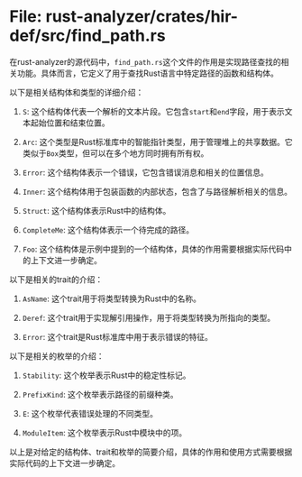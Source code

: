 # File: rust-analyzer/crates/hir-def/src/find_path.rs

在rust-analyzer的源代码中，`find_path.rs`这个文件的作用是实现路径查找的相关功能。具体而言，它定义了用于查找Rust语言中特定路径的函数和结构体。

以下是相关结构体和类型的详细介绍：

1. `S`: 这个结构体代表一个解析的文本片段。它包含`start`和`end`字段，用于表示文本起始位置和结束位置。

2. `Arc`: 这个类型是Rust标准库中的智能指针类型，用于管理堆上的共享数据。它类似于`Box`类型，但可以在多个地方同时拥有所有权。

3. `Error`: 这个结构体表示一个错误，它包含错误消息和相关的位置信息。

4. `Inner`: 这个结构体用于包装函数的内部状态，包含了与路径解析相关的信息。

5. `Struct`: 这个结构体表示Rust中的结构体。

6. `CompleteMe`: 这个结构体表示一个待完成的路径。

7. `Foo`: 这个结构体是示例中提到的一个结构体，具体的作用需要根据实际代码中的上下文进一步确定。

以下是相关的trait的介绍：

1. `AsName`: 这个trait用于将类型转换为Rust中的名称。

2. `Deref`: 这个trait用于实现解引用操作，用于将类型转换为所指向的类型。

3. `Error`: 这个trait是Rust标准库中用于表示错误的特征。

以下是相关的枚举的介绍：

1. `Stability`: 这个枚举表示Rust中的稳定性标记。

2. `PrefixKind`: 这个枚举表示路径的前缀种类。

3. `E`: 这个枚举代表错误处理的不同类型。

4. `ModuleItem`: 这个枚举表示Rust中模块中的项。

以上是对给定的结构体、trait和枚举的简要介绍，具体的作用和使用方式需要根据实际代码的上下文进一步确定。


